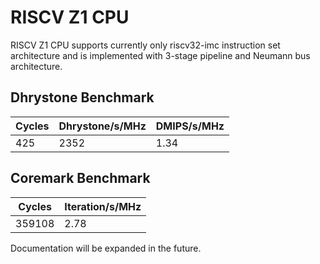 # RISCV Z1 CPU #

RISCV Z1 CPU supports currently only riscv32-imc instruction set architecture and is implemented with 3-stage pipeline and Neumann bus architecture.

## Dhrystone Benchmark ##
| Cycles | Dhrystone/s/MHz | DMIPS/s/MHz |
| ------ | --------------- | ----------- |
|    425 |            2352 |        1.34 |

## Coremark Benchmark ##
| Cycles | Iteration/s/MHz |
| ------ | --------------- |
| 359108 |            2.78 |

Documentation will be expanded in the future.
